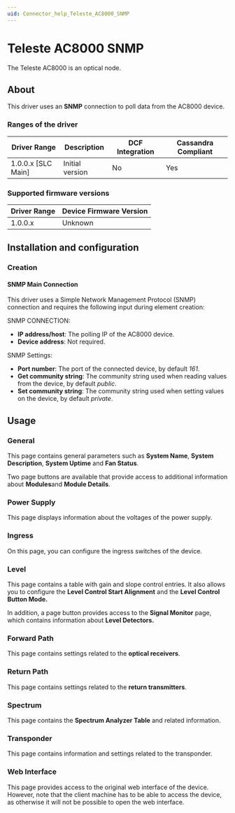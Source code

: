 ```yaml
---
uid: Connector_help_Teleste_AC8000_SNMP
---
```


# Teleste AC8000 SNMP

The Teleste AC8000 is an optical node.

## About

This driver uses an **SNMP** connection to poll data from the AC8000 device.

### Ranges of the driver

| **Driver Range**     | **Description** | **DCF Integration** | **Cassandra Compliant** |
|----------------------|-----------------|---------------------|-------------------------|
| 1.0.0.x \[SLC Main\] | Initial version | No                  | Yes                     |

### Supported firmware versions

| **Driver Range** | **Device Firmware Version** |
|------------------|-----------------------------|
| 1.0.0.x          | Unknown                     |

## Installation and configuration

### Creation

#### SNMP Main Connection

This driver uses a Simple Network Management Protocol (SNMP) connection and requires the following input during element creation:

SNMP CONNECTION:

- **IP address/host**: The polling IP of the AC8000 device.
- **Device address**: Not required.

SNMP Settings:

- **Port number**: The port of the connected device, by default *161*.
- **Get community string**: The community string used when reading values from the device, by default *public*.
- **Set community string**: The community string used when setting values on the device, by default *private*.

## Usage

### General

This page contains general parameters such as **System Name**, **System Description**, **System Uptime** and **Fan Status**.

Two page buttons are available that provide access to additional information about **Modules**and **Module Details**.

### Power Supply

This page displays information about the voltages of the power supply.

### Ingress

On this page, you can configure the ingress switches of the device.

### Level

This page contains a table with gain and slope control entries. It also allows you to configure the **Level Control Start Alignment** and the **Level Control Button Mode.**

In addition, a page button provides access to the **Signal Monitor** page, which contains information about **Level Detectors.**

### Forward Path

This page contains settings related to the **optical receivers**.

### Return Path

This page contains settings related to the **return transmitters**.

### Spectrum

This page contains the **Spectrum Analyzer Table** and related information.

### Transponder

This page contains information and settings related to the transponder.

### Web Interface

This page provides access to the original web interface of the device. However, note that the client machine has to be able to access the device, as otherwise it will not be possible to open the web interface.
